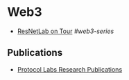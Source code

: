 # Web3

- [ResNetLab on Tour](https://research.protocol.ai/tutorials/resnetlab-on-tour/) *#web3-series*

## Publications

- [Protocol Labs Research Publications](https://research.protocol.ai/publications/)

